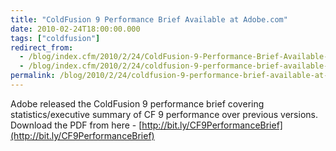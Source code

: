 ```yaml
---
title: "ColdFusion 9 Performance Brief Available at Adobe.com"
date: 2010-02-24T18:00:00.000
tags: ["coldfusion"]
redirect_from: 
  - /blog/index.cfm/2010/2/24/ColdFusion-9-Performance-Brief-Available-at-Adobecom/
  - /blog/index.cfm/2010/2/24/coldfusion-9-performance-brief-available-at-adobecom/
permalink: /blog/2010/2/24/coldfusion-9-performance-brief-available-at-adobecom/
---
```


Adobe  released  the ColdFusion 9  performance  brief covering statistics/executive summary of CF 9  performance  over previous versions. Download  the PDF from  here  -  [http://bit.ly/CF9PerformanceBrief](http://bit.ly/CF9PerformanceBrief)
